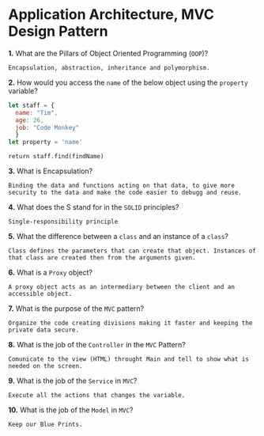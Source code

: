 # Application Architecture, MVC Design Pattern

**1.** What are the Pillars of Object Oriented Programming (`OOP`)?
<!-- enter you answer in the space below -->
```
Encapsulation, abstraction, inheritance and polymorphism.
```
**2.** How would you access the `name` of the below object using the `property` variable?
```js
let staff = {
  name: "Tim",
  age: 26,
  job: "Code Monkey"
  }
let property = 'name'
```
<!-- enter you answer in the space below -->
```
return staff.find(findName)
```
**3.** What is Encapsulation?
<!-- enter you answer in the space below -->
```
Binding the data and functions acting on that data, to give more security to the data and make the code easier to debugg and reuse.
```
**4.** What does the S stand for in the `SOLID` principles?
<!-- enter you answer in the space below -->
```
Single-responsibility principle
```
**5.** What the difference between a `class` and an instance of a `class`?
<!-- enter you answer in the space below -->
```
Class defines the parameters that can create that object. Instances of that class are created then from the arguments given.
```
**6.** What is a `Proxy` object?
<!-- enter you answer in the space below -->
```
A proxy object acts as an intermediary between the client and an accessible object.
```

**7.** What is the purpose of the `MVC` pattern?
<!-- enter you answer in the space below -->
```
Organize the code creating divisions making it faster and keeping the private data secure.
```
**8.** What is the job of the `Controller` in the `MVC` Pattern?
<!-- enter you answer in the space below -->
```
Comunicate to the view (HTML) throught Main and tell to show what is needed on the screen.
```

**9.** What is the job of the `Service` in `MVC`?
<!-- enter you answer in the space below -->
```
Execute all the actions that changes the variable.
```
**10.** What is the job of the `Model` in `MVC`?
<!-- enter you answer in the space below -->
```
Keep our Blue Prints.
```
